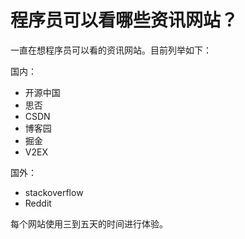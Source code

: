 # 程序员可以看哪些资讯网站？

一直在想程序员可以看的资讯网站。目前列举如下：

国内：

- 开源中国
- 思否
- CSDN
- 博客园
- 掘金
- V2EX

国外：

- stackoverflow
- Reddit

每个网站使用三到五天的时间进行体验。
